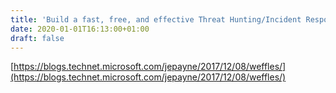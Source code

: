 ```yaml
---
title: 'Build a fast, free, and effective Threat Hunting/Incident Response Console with Windows Event Forwarding and PowerBI'
date: 2020-01-01T16:13:00+01:00
draft: false
---
```


[https://blogs.technet.microsoft.com/jepayne/2017/12/08/weffles/](https://blogs.technet.microsoft.com/jepayne/2017/12/08/weffles/)